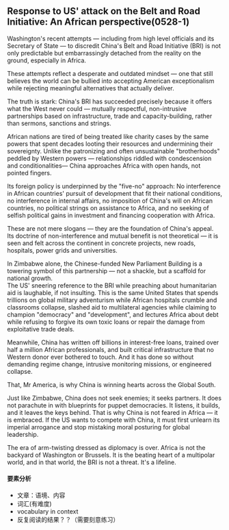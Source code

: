 ## Response to US' attack on the Belt and Road Initiative: An African perspective(0528-1)
Washington's recent attempts — including from high level officials and its Secretary of State — to discredit China's Belt and Road Initiative (BRI) is not only predictable but embarrassingly detached from the reality on the ground, especially in Africa.

These attempts reflect a desperate and outdated mindset — one that still believes the world can be bullied into accepting American exceptionalism while rejecting meaningful alternatives that actually deliver.

The truth is stark: China's BRI has succeeded precisely because it offers what the West never could — mutually respectful, non-intrusive partnerships based on infrastructure, trade and capacity-building, rather than sermons, sanctions and strings.

African nations are tired of being treated like charity cases by the same powers that spent decades looting their resources and undermining their sovereignty. Unlike the patronizing and often unsustainable "brotherhoods" peddled by Western powers — relationships riddled with condescension and conditionalities— China approaches Africa with open hands, not pointed fingers.

Its foreign policy is underpinned by the "five-no" approach: No interference in African countries' pursuit of development that fit their national conditions, no interference in internal affairs, no imposition of China's will on African countries, no political strings on assistance to Africa, and no seeking of selfish political gains in investment and financing cooperation with Africa.

These are not mere slogans — they are the foundation of China's appeal.  
Its doctrine of non-interference and mutual benefit is not theoretical — it is seen and felt across the continent in concrete projects, new roads, hospitals, power grids and universities.

In Zimbabwe alone, the Chinese-funded New Parliament Building is a towering symbol of this partnership — not a shackle, but a scaffold for national growth.  
The US' sneering reference to the BRI while preaching about humanitarian aid is laughable, if not insulting. This is the same United States that spends trillions on global military adventurism while African hospitals crumble and classrooms collapse, slashed aid to multilateral agencies while claiming to champion "democracy" and "development", and lectures Africa about debt while refusing to forgive its own toxic loans or repair the damage from exploitative trade deals.

Meanwhile, China has written off billions in interest-free loans, trained over half a million African professionals, and built critical infrastructure that no Western donor ever bothered to touch. And it has done so without demanding regime change, intrusive monitoring missions, or engineered collapse.

That, Mr America, is why China is winning hearts across the Global South.

Just like Zimbabwe, China does not seek enemies; it seeks partners. It does not parachute in with blueprints for puppet democracies. It listens, it builds, and it leaves the keys behind. That is why China is not feared in Africa — it is embraced. If the US wants to compete with China, it must first unlearn its imperial arrogance and stop mistaking moral posturing for global leadership.

The era of arm-twisting dressed as diplomacy is over. Africa is not the backyard of Washington or Brussels. It is the beating heart of a multipolar world, and in that world, the BRI is not a threat. It's a lifeline.

#### 要素分析
- 文章：语境、内容
- 词汇(有难度)
- vocabulary in context
- 反复阅读的结果？？（需要刻意练习）